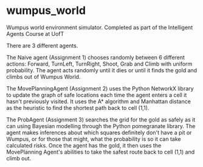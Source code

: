 # wumpus_world
Wumpus world environment simulator. Completed as part of the Intelligent Agents Course at UofT

There are 3 different agents. 

The Naive agent (Assignment 1) chooses randomly between 6 different actions: Forward, TurnLeft, TurnRight, Shoot, Grab and Climb with uniform probability. The agent acts randomly until it dies or until it finds the gold and climbs out of Wumpus World.


The MovePlanningAgent (Assignment 2) uses the Python NetworkX library to update the graph of safe locations each time the agent enters a cell it hasn't previously visited. It uses the A* algorithm and Manhattan distance as the heuristic to find the shortest path back to cell (1,1).


The ProbAgent (Assignment 3) searches the grid for the gold as safely as it can using Bayesian modelling through the Python pomegranate library. The agent makes inferences about which squares definitely don't have a pit or Wumpus, or for those that might, what the probability is so it can take calculated risks. Once the agent has the gold, it then uses the MovePlanning Agent's abilities to take the safest route back to cell (1,1) and climb out. 
